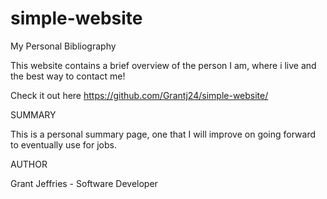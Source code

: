 # simple-website

My Personal Bibliography

This website contains a brief overview of the person I am, where i live and the best way to contact me!

Check it out here https://github.com/Grantj24/simple-website/





SUMMARY

This is a personal summary page, one that I will improve on going forward to eventually use for jobs. 


AUTHOR

Grant Jeffries - Software Developer
